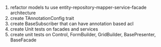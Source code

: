 1. refactor models tu use entity-repository-mapper-service-facade architecture
2. create TAnnotationConfig trait
3. create BaseSubscriber that can have annotation based acl
4. create Unit tests on facades and services
5. create unit tests on Control, FormBuilder, GridBuilder, BasePresenter, BaseFacade